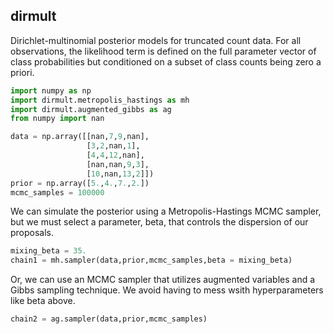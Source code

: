 dirmult
---------------------
Dirichlet-multinomial posterior models for truncated count data. For all observations, the likelihood term is defined on the full parameter vector of class probabilities but conditioned on a subset of class counts being zero a priori.
```python
import numpy as np
import dirmult.metropolis_hastings as mh
import dirmult.augmented_gibbs as ag
from numpy import nan

data = np.array([[nan,7,9,nan],
                 [3,2,nan,1],
                 [4,4,12,nan],
                 [nan,nan,9,3],
                 [10,nan,13,2]])
prior = np.array([5.,4.,7.,2.])
mcmc_samples = 100000
```
We can simulate the posterior using a Metropolis-Hastings MCMC sampler, but we must select a parameter, beta, that controls the dispersion of our proposals.
```python
mixing_beta = 35.
chain1 = mh.sampler(data,prior,mcmc_samples,beta = mixing_beta)
```
Or, we can use an MCMC sampler that utilizes augmented variables and a Gibbs sampling technique. We avoid having to mess wsith hyperparameters like beta above. 
```python
chain2 = ag.sampler(data,prior,mcmc_samples)
```
